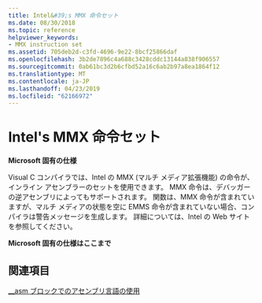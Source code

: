 ```yaml
---
title: Intel&#39;s MMX 命令セット
ms.date: 08/30/2018
ms.topic: reference
helpviewer_keywords:
- MMX instruction set
ms.assetid: 705deb2d-c3fd-4696-9e22-8bcf25866daf
ms.openlocfilehash: 3b2de7896c4a688c3428cddc13144a838f906557
ms.sourcegitcommit: 0ab61bc3d2b6cfbd52a16c6ab2b97a8ea1864f12
ms.translationtype: MT
ms.contentlocale: ja-JP
ms.lasthandoff: 04/23/2019
ms.locfileid: "62166972"
---
```

# <a name="intel39s-mmx-instruction-set"></a>Intel&#39;s MMX 命令セット

**Microsoft 固有の仕様**

Visual C コンパイラでは、Intel の MMX (マルチ メディア拡張機能) の命令が、インライン アセンブラーのセットを使用できます。 MMX 命令は、デバッガーの逆アセンブリによってもサポートされます。 関数は、MMX 命令が含まれていますが、マルチ メディアの状態を空に EMMS 命令が含まれていない場合、コンパイラは警告メッセージを生成します。 詳細については、Intel の Web サイトを参照してください。

**Microsoft 固有の仕様はここまで**

## <a name="see-also"></a>関連項目

[__asm ブロックでのアセンブリ言語の使用](../../assembler/inline/using-assembly-language-in-asm-blocks.md)<br/>